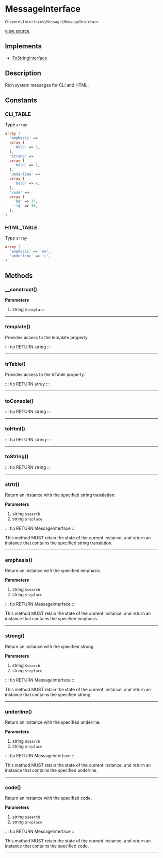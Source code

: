 # MessageInterface

`Chevere\Interfaces\Message\MessageInterface`

[view source](https://github.com/chevere/chevere/blob/master/interfaces/Message/MessageInterface.php)

## Implements

- [ToStringInterface](../To/ToStringInterface.md)
## Description

Rich system messages for CLI and HTML.

## Constants

### CLI_TABLE

Type `array`

```php
array (
  'emphasis' => 
  array (
    'bold' => 3,
  ),
  'strong' => 
  array (
    'bold' => 1,
  ),
  'underline' => 
  array (
    'bold' => 4,
  ),
  'code' => 
  array (
    'bg' => 37,
    'fg' => 30,
  ),
)
```

### HTML_TABLE

Type `array`

```php
array (
  'emphasis' => 'em',
  'underline' => 'u',
)
```


## Methods

### __construct()

**Parameters**

1. string `$template`

---

### template()

Provides access to the template property.

::: tip RETURN
string
:::


---

### trTable()

Provides access to the trTable property.

::: tip RETURN
array
:::


---

### toConsole()

::: tip RETURN
string
:::


---

### toHtml()

::: tip RETURN
string
:::


---

### toString()

::: tip RETURN
string
:::


---

### strtr()

Return an instance with the specified string translation.

**Parameters**

1. string `$search`
2. string `$replace`

::: tip RETURN
MessageInterface
:::

This method MUST retain the state of the current instance, and return
an instance that contains the specified string translation.

---

### emphasis()

Return an instance with the specified emphasis.

**Parameters**

1. string `$search`
2. string `$replace`

::: tip RETURN
MessageInterface
:::

This method MUST retain the state of the current instance, and return
an instance that contains the specified emphasis.

---

### strong()

Return an instance with the specified strong.

**Parameters**

1. string `$search`
2. string `$replace`

::: tip RETURN
MessageInterface
:::

This method MUST retain the state of the current instance, and return
an instance that contains the specified strong.

---

### underline()

Return an instance with the specified underline.

**Parameters**

1. string `$search`
2. string `$replace`

::: tip RETURN
MessageInterface
:::

This method MUST retain the state of the current instance, and return
an instance that contains the specified underline.

---

### code()

Return an instance with the specified code.

**Parameters**

1. string `$search`
2. string `$replace`

::: tip RETURN
MessageInterface
:::

This method MUST retain the state of the current instance, and return
an instance that contains the specified code.

---

